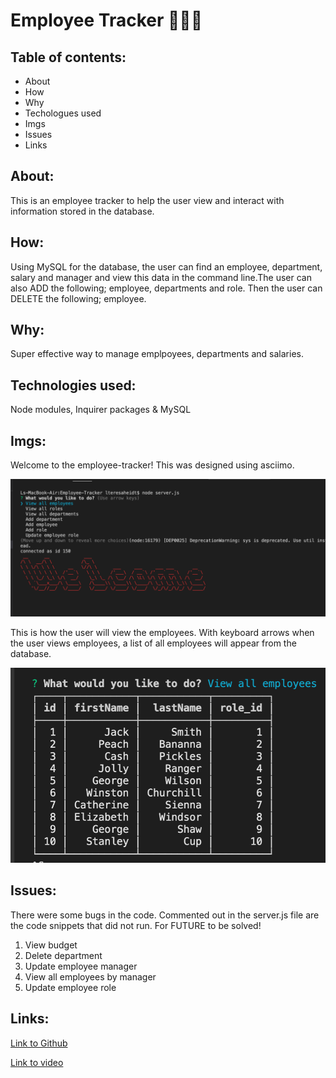 # Employee Tracker 👾🤖👾

## Table of contents:
* About
* How
* Why
* Techologues used
* Imgs
* Issues
* Links

## About:
This is an employee tracker to help the user view and interact with information stored in the database.

## How:
Using MySQL for the database, the user can find an employee, department, salary and manager and view this data in the command line.The user can also ADD the following; employee, departments and role. Then the user can DELETE the following; employee.

## Why:
Super effective way to manage emplpoyees, departments and salaries. 

## Technologies used:
Node modules, Inquirer packages & MySQL

## Imgs:
Welcome to the employee-tracker! This was designed using asciimo.

![screenshot](imgs/welcome.png)

This is how the user will view the employees. With keyboard arrows when the user views employees, a list of all employees will appear from the database.

![screenshot](imgs/employeeView.png)

## Issues:
There were some bugs in the code. Commented out in the server.js file are the code snippets that did not run. For FUTURE to be solved!
1. View budget
2. Delete department 
3. Update employee manager
4. View all employees by manager
5. Update employee role

## Links:
[Link to Github](https://teresaheidt.github.io/Employee-Tracker/)

[Link to video]( )

